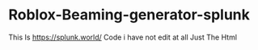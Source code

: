 # Roblox-Beaming-generator-splunk
This Is https://splunk.world/ Code i have not edit at all Just The Html 
